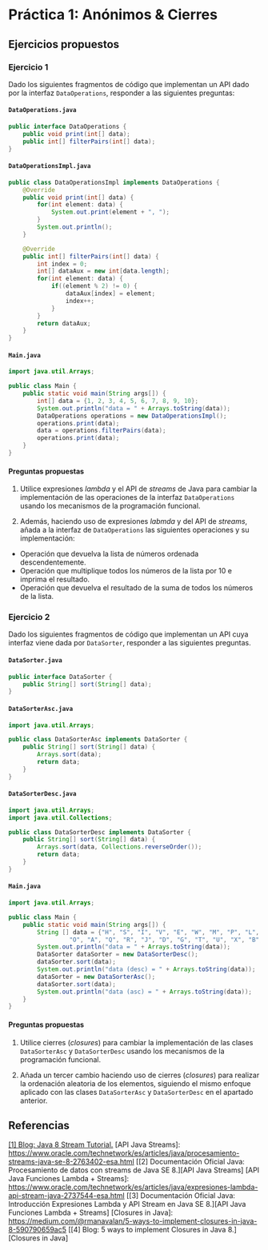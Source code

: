 # Práctica 1: Anónimos & Cierres

## Ejercicios propuestos

### Ejercicio 1

Dado los siguientes fragmentos de código que implementan un API dado por la interfaz `DataOperations`, responder a las siguientes preguntas:

#### `DataOperations.java`

```java
public interface DataOperations {
    public void print(int[] data);
    public int[] filterPairs(int[] data);
}
```

#### `DataOperationsImpl.java`

```java
public class DataOperationsImpl implements DataOperations {
    @Override
    public void print(int[] data) {
        for(int element: data) {
            System.out.print(element + ", ");
        }
        System.out.println();
    }

    @Override
    public int[] filterPairs(int[] data) {
        int index = 0;
        int[] dataAux = new int[data.length];
        for(int element: data) {
            if((element % 2) != 0) {
                dataAux[index] = element;
                index++;
            }
        }
        return dataAux;
    }
}
```

#### `Main.java`

```java
import java.util.Arrays;

public class Main {
    public static void main(String args[]) {
        int[] data = {1, 2, 3, 4, 5, 6, 7, 8, 9, 10};
        System.out.println("data = " + Arrays.toString(data));
        DataOperations operations = new DataOperationsImpl();
        operations.print(data);
        data = operations.filterPairs(data);
        operations.print(data);
    }
}
```

#### Preguntas propuestas

1. Utilice expresiones *lambda* y el API de *streams* de Java para cambiar la implementación de las operaciones de la interfaz `DataOperations` usando los mecanismos de la programación funcional.

2. Además, haciendo uso de expresiones *labmda* y del API de *streams*, añada a la interfaz de `DataOperations` las siguientes operaciones y su implementación:

- Operación que devuelva la lista de números ordenada descendentemente.
- Operación que multiplique todos los números de la lista por 10 e imprima el resultado.
- Operación que devuelva el resultado de la suma de todos los números de la lista.

### Ejercicio 2

Dado los siguientes fragmentos de código que implementan un API cuya interfaz viene dada por `DataSorter`, responder a las siguientes preguntas.

#### `DataSorter.java`

```java
public interface DataSorter {
    public String[] sort(String[] data);
}
```

#### `DataSorterAsc.java`

```java
import java.util.Arrays;

public class DataSorterAsc implements DataSorter {
    public String[] sort(String[] data) {
        Arrays.sort(data);
        return data;
    }
}
```

#### `DataSorterDesc.java`

```java
import java.util.Arrays;
import java.util.Collections;

public class DataSorterDesc implements DataSorter {
    public String[] sort(String[] data) {
        Arrays.sort(data, Collections.reverseOrder());
        return data;
    }
}

```

#### `Main.java`

```java
import java.util.Arrays;

public class Main {
    public static void main(String args[]) {
        String [] data = {"H", "S", "I", "V", "E", "W", "M", "P", "L",  "C", "N", "K",
                 "O", "A", "Q", "R", "J", "D", "G", "T", "U", "X", "B", "Y", "Z", "F"};
        System.out.println("data = " + Arrays.toString(data));
        DataSorter dataSorter = new DataSorterDesc();
        dataSorter.sort(data);
        System.out.println("data (desc) = " + Arrays.toString(data));
        dataSorter = new DataSorterAsc();
        dataSorter.sort(data);
        System.out.println("data (asc) = " + Arrays.toString(data));
    }
}
```

#### Preguntas propuestas

1. Utilice cierres (*closures*) para cambiar la implementación de las clases `DataSorterAsc` y `DataSorterDesc` usando los mecanismos de la programación funcional.

2. Añada un tercer cambio haciendo uso de cierres (*closures*) para realizar la ordenación aleatoria de los elementos, siguiendo el mismo enfoque aplicado con las clases `DataSorterAsc` y `DataSorterDesc` en el apartado anterior.

## Referencias

[Java 8 Stream Tutorial]: https://winterbe.com/posts/2014/07/31/java8-stream-tutorial-examples/
[[1] Blog: Java 8 Stream Tutorial.][Java 8 Stream Tutorial]
[API Java Streams]: https://www.oracle.com/technetwork/es/articles/java/procesamiento-streams-java-se-8-2763402-esa.html
[[2] Documentación Oficial Java: Procesamiento de datos con streams de Java SE 8.][API Java Streams]
[API Java Funciones Lambda + Streams]: https://www.oracle.com/technetwork/es/articles/java/expresiones-lambda-api-stream-java-2737544-esa.html
[[3] Documentación Oficial Java: Introducción Expresiones Lambda y API Stream en Java SE 8.][API Java Funciones Lambda + Streams]
[Closures in Java]: https://medium.com/@rmanavalan/5-ways-to-implement-closures-in-java-8-590790659ac5
[[4] Blog: 5 ways to implement Closures in Java 8.][Closures in Java]
